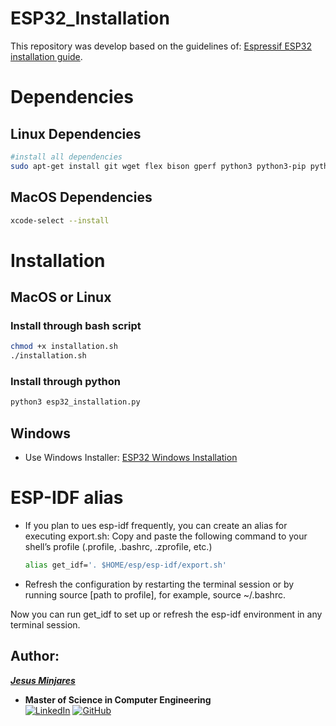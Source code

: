 # ESP32_Installation

This repository was develop based on the guidelines of: [Espressif ESP32 installation guide](https://docs.espressif.com/projects/esp-idf/en/latest/esp32/get-started/index.html#step-1-install-prerequisites). 

# Dependencies
## Linux Dependencies
```bash
#install all dependencies
sudo apt-get install git wget flex bison gperf python3 python3-pip python3-setuptools cmake ninja-build ccache libffi-dev libssl-dev dfu-util libusb-1.0-0
```
## MacOS Dependencies
```bash
xcode-select --install
```

# Installation
## MacOS or Linux 
### Install through bash script
```bash
chmod +x installation.sh
./installation.sh
```

### Install through python
```bash
python3 esp32_installation.py
```
## Windows
- Use Windows Installer: [ESP32 Windows Installation](https://docs.espressif.com/projects/esp-idf/en/latest/esp32/get-started/windows-setup.html)


# ESP-IDF alias
- If you plan to ues esp-idf frequently, you can create an alias for executing export.sh:
Copy and paste the following command to your shell’s profile (.profile, .bashrc, .zprofile, etc.)
    ```bash
    alias get_idf='. $HOME/esp/esp-idf/export.sh'
    ```
* Refresh the configuration by restarting the terminal session or by running source [path to profile], for example, source ~/.bashrc.
  
Now you can run get_idf to set up or refresh the esp-idf environment in any terminal session.

## Author:
[***Jesus Minjares***](https://github.com/jminjares4)
  * **Master of Science in Computer Engineering** <br>
    [![LinkedIn](https://img.shields.io/badge/LinkedIn-0077B5?style=for-the-badge&logo=linkedin&logoColor=white&style=flat)](https://www.linkedin.com/in/jesusminjares/) [![GitHub](https://img.shields.io/badge/GitHub-100000?style=for-the-badge&logo=github&logoColor=white&style=flat)](https://github.com/jminjares4)